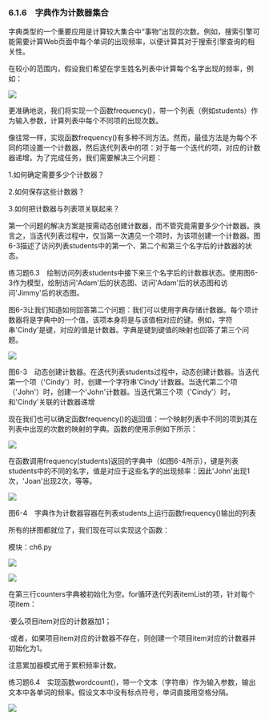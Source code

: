    

### 6.1.6　字典作为计数器集合

字典类型的一个重要应用是计算较大集合中“事物”出现的次数。例如，搜索引擎可能需要计算Web页面中每个单词的出现频率，以便计算其对于搜索引擎查询的相关性。

在较小的范围内，假设我们希望在学生姓名列表中计算每个名字出现的频率，例如：

![](0-Assets/Epubook/程序员编程语言经典合集（计算机科学丛书5册套装），javapython编程语言含经典教材龙书《编译原理》%20(Bruce%20Eckel%20%20Alfred%20V.%20Aho%20%20Monica%20S.%20Lam%20etc.)%20(Z-Library)/images/image08556.jpeg)

更准确地说，我们将实现一个函数frequency()，带一个列表（例如students）作为输入参数，计算列表中每个不同项的出现次数。

像往常一样，实现函数frequency()有多种不同方法。然而，最佳方法是为每个不同的项设置一个计数器，然后迭代列表中的项：对于每一个迭代的项，对应的计数器递增。为了完成任务，我们需要解决三个问题：

1.如何确定需要多少个计数器？

2.如何保存这些计数器？

3.如何把计数器与列表项关联起来？

第一个问题的解决方案是按需动态创建计数器，而不管究竟需要多少个计数器。换言之，当迭代列表过程中，仅当第一次遇见一个项时，为该项创建一个计数器。图6-3描述了访问列表students中的第一个、第二个和第三个名字后的计数器的状态。

练习题6.3　绘制访问列表students中接下来三个名字后的计数器状态。使用图6-3作为模型，绘制访问'Adam'后的状态图、访问'Adam'后的状态图和访问'Jimmy'后的状态图。

图6-3让我们知道如何回答第二个问题：我们可以使用字典存储计数器。每个项计数器将是字典中的一个值，该项本身将是与该值相对应的键。例如，字符串'Cindy'是键，对应的值是计数器。字典是键到键值的映射也回答了第三个问题。

![](0-Assets/Epubook/程序员编程语言经典合集（计算机科学丛书5册套装），javapython编程语言含经典教材龙书《编译原理》%20(Bruce%20Eckel%20%20Alfred%20V.%20Aho%20%20Monica%20S.%20Lam%20etc.)%20(Z-Library)/images/image08557.jpeg)

图6-3　动态创建计数器。在迭代列表students过程中，动态创建计数器。当迭代第一个项（'Cindy'）时，创建一个字符串'Cindy'计数器。当迭代第二个项（'John'）时，创建一个'John'计数器。当迭代第三个项（'Cindy'）时，和'Cindy'关联的计数器递增

现在我们也可以确定函数frequency()的返回值：一个映射列表中不同的项到其在列表中出现的次数的映射的字典。函数的使用示例如下所示：

![](0-Assets/Epubook/程序员编程语言经典合集（计算机科学丛书5册套装），javapython编程语言含经典教材龙书《编译原理》%20(Bruce%20Eckel%20%20Alfred%20V.%20Aho%20%20Monica%20S.%20Lam%20etc.)%20(Z-Library)/images/image08558.jpeg)

在函数调用frequency(students)返回的字典中（如图6-4所示），键是列表students中的不同的名字，值是对应于这些名字的出现频率：因此'John'出现1次，'Joan'出现2次，等等。

![](0-Assets/Epubook/程序员编程语言经典合集（计算机科学丛书5册套装），javapython编程语言含经典教材龙书《编译原理》%20(Bruce%20Eckel%20%20Alfred%20V.%20Aho%20%20Monica%20S.%20Lam%20etc.)%20(Z-Library)/images/image08559.jpeg)

图6-4　字典作为计数器容器在列表students上运行函数frequency()输出的列表

所有的拼图都就位了，我们现在可以实现这个函数：

模块：ch6.py

![](0-Assets/Epubook/程序员编程语言经典合集（计算机科学丛书5册套装），javapython编程语言含经典教材龙书《编译原理》%20(Bruce%20Eckel%20%20Alfred%20V.%20Aho%20%20Monica%20S.%20Lam%20etc.)%20(Z-Library)/images/image08560.jpeg)

![](0-Assets/Epubook/程序员编程语言经典合集（计算机科学丛书5册套装），javapython编程语言含经典教材龙书《编译原理》%20(Bruce%20Eckel%20%20Alfred%20V.%20Aho%20%20Monica%20S.%20Lam%20etc.)%20(Z-Library)/images/image08561.jpeg)

在第三行counters字典被初始化为空。for循环迭代列表itemList的项，针对每个项item：

·要么项目item对应的计数器加1；

·或者，如果项目item对应的计数器不存在，则创建一个项目item对应的计数器并初始化为1。

注意累加器模式用于累积频率计数。

练习题6.4　实现函数wordcount()，带一个文本（字符串）作为输入参数，输出文本中各单词的频率。假设文本中没有标点符号，单词直接用空格分隔。

![](0-Assets/Epubook/程序员编程语言经典合集（计算机科学丛书5册套装），javapython编程语言含经典教材龙书《编译原理》%20(Bruce%20Eckel%20%20Alfred%20V.%20Aho%20%20Monica%20S.%20Lam%20etc.)%20(Z-Library)/images/image08562.jpeg)